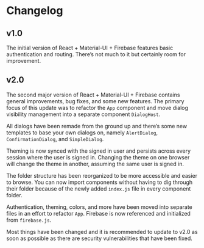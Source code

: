 # Changelog

## v1.0

The initial version of React + Material-UI + Firebase features basic authentication and routing.
There’s not much to it but certainly room for improvement.

## v2.0

The second major version of React + Material-UI + Firebase contains general improvements,
bug fixes, and some new features. The primary focus of this update was to refactor the `App` component
and move dialog visibility management into a separate component `DialogHost`.

All dialogs have been remade from the ground up and there’s some new templates to base your own dialogs on,
namely `AlertDialog`, `ConfirmationDialog`, and `SimpleDialog`.

Theming is now synced with the signed in user and persists across every session where the user is signed in.
Changing the theme on one browser will change the theme in another, assuming the same user is signed in.

The folder structure has been reorganized to be more accessible and easier to browse. You can now import
components without having to dig through their folder because of the newly added `index.js` file in every component
folder.

Authentication, theming, colors, and more have been moved into separate files in an effort to refactor `App`.
Firebase is now referenced and initialized from `firebase.js`.

Most things have been changed and it is recommended to update to v2.0 as soon as possible as there are
security vulnerabilities that have been fixed.
